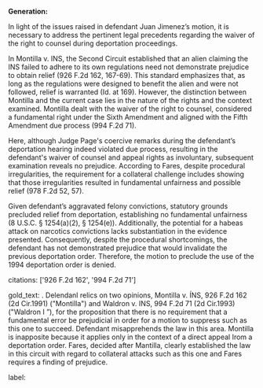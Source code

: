 **Generation:**

In light of the issues raised in defendant Juan Jimenez’s motion, it is necessary to address the pertinent legal precedents regarding the waiver of the right to counsel during deportation proceedings. 

In Montilla v. INS, the Second Circuit established that an alien claiming the INS failed to adhere to its own regulations need not demonstrate prejudice to obtain relief (926 F.2d 162, 167-69). This standard emphasizes that, as long as the regulations were designed to benefit the alien and were not followed, relief is warranted (Id. at 169). However, the distinction between Montilla and the current case lies in the nature of the rights and the context examined. Montilla dealt with the waiver of the right to counsel, considered a fundamental right under the Sixth Amendment and aligned with the Fifth Amendment due process (994 F.2d 71).

Here, although Judge Page's coercive remarks during the defendant’s deportation hearing indeed violated due process, resulting in the defendant's waiver of counsel and appeal rights as involuntary, subsequent examination reveals no prejudice. According to Fares, despite procedural irregularities, the requirement for a collateral challenge includes showing that those irregularities resulted in fundamental unfairness and possible relief (978 F.2d 52, 57).

Given defendant’s aggravated felony convictions, statutory grounds precluded relief from deportation, establishing no fundamental unfairness (8 U.S.C. § 1254(a)(2), § 1254(e)). Additionally, the potential for a habeas attack on narcotics convictions lacks substantiation in the evidence presented. Consequently, despite the procedural shortcomings, the defendant has not demonstrated prejudice that would invalidate the previous deportation order. Therefore, the motion to preclude the use of the 1994 deportation order is denied.

citations: ['926 F.2d 162', '994 F.2d 71']

gold_text: . Delendanl relics on two opinions, Montilla v. ÍNS, 926 F.2d 162 (2d Cir.1991) ("Montilla") and Waldron v. INS, 994 F.2d 71 (2d Cir.1993) ("Waldron I ”), for the proposition that there is no requirement that a fundamental error be prejudicial in order for a motion to suppress such as this one to succeed. Defendant misapprehends the law in this area. Montilla is inapposite because it applies only in the context of a direct appeal Irom a deportation order. Fares, decided after Mantilla, clearly established the law in this circuit with regard to collateral attacks such as this one and Fares requires a finding of prejudice.

label: 